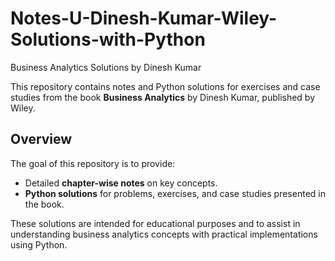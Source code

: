 # Notes-U-Dinesh-Kumar-Wiley-Solutions-with-Python

Business Analytics Solutions by Dinesh Kumar

This repository contains notes and Python solutions for exercises and case studies from the book **Business Analytics** by Dinesh Kumar, published by Wiley.

## Overview

The goal of this repository is to provide:
- Detailed **chapter-wise notes** on key concepts.
- **Python solutions** for problems, exercises, and case studies presented in the book.

These solutions are intended for educational purposes and to assist in understanding business analytics concepts with practical implementations using Python.


